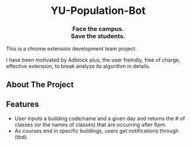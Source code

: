 <h1 align="center">YU-Population-Bot</h1>
<h3 align="center">Face the campus.<br/> Save the students.</h3>
This is a chrome extension development team project.

I have been motivated by Adblock plus, the user freindly, free of charge, effective extension, to break analyze its algorithm in details.

## About The Project

## Features
<ul>
<li>User inputs a building code/name and a given day and returns the # of classes (or the names of classes) that are occurring after 6pm.<br/> </li>
<li>As courses end in specific buildings, users get notifications through (tbd).</li>
</ul>

